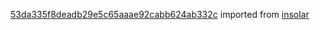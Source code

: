 [53da335f8deadb29e5c65aaae92cabb624ab332c](https://github.com/insolar/insolar/commit/53da335f8deadb29e5c65aaae92cabb624ab332c) imported from [insolar](https://github.com/insolar/insolar)
